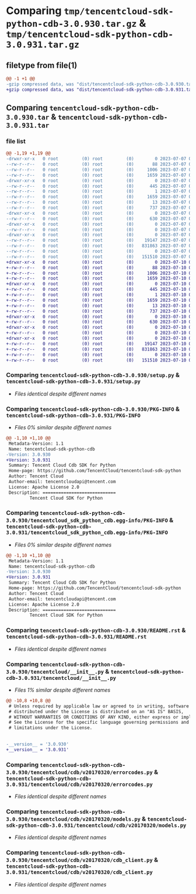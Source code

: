 # Comparing `tmp/tencentcloud-sdk-python-cdb-3.0.930.tar.gz` & `tmp/tencentcloud-sdk-python-cdb-3.0.931.tar.gz`

## filetype from file(1)

```diff
@@ -1 +1 @@
-gzip compressed data, was "dist/tencentcloud-sdk-python-cdb-3.0.930.tar", last modified: Fri Jul  7 00:18:37 2023, max compression
+gzip compressed data, was "dist/tencentcloud-sdk-python-cdb-3.0.931.tar", last modified: Mon Jul 10 00:32:34 2023, max compression
```

## Comparing `tencentcloud-sdk-python-cdb-3.0.930.tar` & `tencentcloud-sdk-python-cdb-3.0.931.tar`

### file list

```diff
@@ -1,19 +1,19 @@
-drwxr-xr-x   0 root         (0) root         (0)        0 2023-07-07 00:18:37.000000 tencentcloud-sdk-python-cdb-3.0.930/
--rw-r--r--   0 root         (0) root         (0)       88 2023-07-07 00:18:37.000000 tencentcloud-sdk-python-cdb-3.0.930/setup.cfg
--rw-r--r--   0 root         (0) root         (0)     1006 2023-07-07 00:18:36.000000 tencentcloud-sdk-python-cdb-3.0.930/setup.py
--rw-r--r--   0 root         (0) root         (0)     1659 2023-07-07 00:18:37.000000 tencentcloud-sdk-python-cdb-3.0.930/PKG-INFO
-drwxr-xr-x   0 root         (0) root         (0)        0 2023-07-07 00:18:37.000000 tencentcloud-sdk-python-cdb-3.0.930/tencentcloud_sdk_python_cdb.egg-info/
--rw-r--r--   0 root         (0) root         (0)      445 2023-07-07 00:18:37.000000 tencentcloud-sdk-python-cdb-3.0.930/tencentcloud_sdk_python_cdb.egg-info/SOURCES.txt
--rw-r--r--   0 root         (0) root         (0)        1 2023-07-07 00:18:37.000000 tencentcloud-sdk-python-cdb-3.0.930/tencentcloud_sdk_python_cdb.egg-info/dependency_links.txt
--rw-r--r--   0 root         (0) root         (0)     1659 2023-07-07 00:18:37.000000 tencentcloud-sdk-python-cdb-3.0.930/tencentcloud_sdk_python_cdb.egg-info/PKG-INFO
--rw-r--r--   0 root         (0) root         (0)       13 2023-07-07 00:18:37.000000 tencentcloud-sdk-python-cdb-3.0.930/tencentcloud_sdk_python_cdb.egg-info/top_level.txt
--rw-r--r--   0 root         (0) root         (0)      737 2023-07-07 00:18:36.000000 tencentcloud-sdk-python-cdb-3.0.930/README.rst
-drwxr-xr-x   0 root         (0) root         (0)        0 2023-07-07 00:18:37.000000 tencentcloud-sdk-python-cdb-3.0.930/tencentcloud/
--rw-r--r--   0 root         (0) root         (0)      630 2023-07-07 00:18:36.000000 tencentcloud-sdk-python-cdb-3.0.930/tencentcloud/__init__.py
-drwxr-xr-x   0 root         (0) root         (0)        0 2023-07-07 00:18:37.000000 tencentcloud-sdk-python-cdb-3.0.930/tencentcloud/cdb/
--rw-r--r--   0 root         (0) root         (0)        0 2023-07-07 00:18:36.000000 tencentcloud-sdk-python-cdb-3.0.930/tencentcloud/cdb/__init__.py
-drwxr-xr-x   0 root         (0) root         (0)        0 2023-07-07 00:18:37.000000 tencentcloud-sdk-python-cdb-3.0.930/tencentcloud/cdb/v20170320/
--rw-r--r--   0 root         (0) root         (0)    19147 2023-07-07 00:18:36.000000 tencentcloud-sdk-python-cdb-3.0.930/tencentcloud/cdb/v20170320/errorcodes.py
--rw-r--r--   0 root         (0) root         (0)   831863 2023-07-07 00:18:36.000000 tencentcloud-sdk-python-cdb-3.0.930/tencentcloud/cdb/v20170320/models.py
--rw-r--r--   0 root         (0) root         (0)        0 2023-07-07 00:18:36.000000 tencentcloud-sdk-python-cdb-3.0.930/tencentcloud/cdb/v20170320/__init__.py
--rw-r--r--   0 root         (0) root         (0)   151510 2023-07-07 00:18:36.000000 tencentcloud-sdk-python-cdb-3.0.930/tencentcloud/cdb/v20170320/cdb_client.py
+drwxr-xr-x   0 root         (0) root         (0)        0 2023-07-10 00:32:34.000000 tencentcloud-sdk-python-cdb-3.0.931/
+-rw-r--r--   0 root         (0) root         (0)       88 2023-07-10 00:32:34.000000 tencentcloud-sdk-python-cdb-3.0.931/setup.cfg
+-rw-r--r--   0 root         (0) root         (0)     1006 2023-07-10 00:32:34.000000 tencentcloud-sdk-python-cdb-3.0.931/setup.py
+-rw-r--r--   0 root         (0) root         (0)     1659 2023-07-10 00:32:34.000000 tencentcloud-sdk-python-cdb-3.0.931/PKG-INFO
+drwxr-xr-x   0 root         (0) root         (0)        0 2023-07-10 00:32:34.000000 tencentcloud-sdk-python-cdb-3.0.931/tencentcloud_sdk_python_cdb.egg-info/
+-rw-r--r--   0 root         (0) root         (0)      445 2023-07-10 00:32:34.000000 tencentcloud-sdk-python-cdb-3.0.931/tencentcloud_sdk_python_cdb.egg-info/SOURCES.txt
+-rw-r--r--   0 root         (0) root         (0)        1 2023-07-10 00:32:34.000000 tencentcloud-sdk-python-cdb-3.0.931/tencentcloud_sdk_python_cdb.egg-info/dependency_links.txt
+-rw-r--r--   0 root         (0) root         (0)     1659 2023-07-10 00:32:34.000000 tencentcloud-sdk-python-cdb-3.0.931/tencentcloud_sdk_python_cdb.egg-info/PKG-INFO
+-rw-r--r--   0 root         (0) root         (0)       13 2023-07-10 00:32:34.000000 tencentcloud-sdk-python-cdb-3.0.931/tencentcloud_sdk_python_cdb.egg-info/top_level.txt
+-rw-r--r--   0 root         (0) root         (0)      737 2023-07-10 00:32:34.000000 tencentcloud-sdk-python-cdb-3.0.931/README.rst
+drwxr-xr-x   0 root         (0) root         (0)        0 2023-07-10 00:32:34.000000 tencentcloud-sdk-python-cdb-3.0.931/tencentcloud/
+-rw-r--r--   0 root         (0) root         (0)      630 2023-07-10 00:32:34.000000 tencentcloud-sdk-python-cdb-3.0.931/tencentcloud/__init__.py
+drwxr-xr-x   0 root         (0) root         (0)        0 2023-07-10 00:32:34.000000 tencentcloud-sdk-python-cdb-3.0.931/tencentcloud/cdb/
+-rw-r--r--   0 root         (0) root         (0)        0 2023-07-10 00:32:34.000000 tencentcloud-sdk-python-cdb-3.0.931/tencentcloud/cdb/__init__.py
+drwxr-xr-x   0 root         (0) root         (0)        0 2023-07-10 00:32:34.000000 tencentcloud-sdk-python-cdb-3.0.931/tencentcloud/cdb/v20170320/
+-rw-r--r--   0 root         (0) root         (0)    19147 2023-07-10 00:32:34.000000 tencentcloud-sdk-python-cdb-3.0.931/tencentcloud/cdb/v20170320/errorcodes.py
+-rw-r--r--   0 root         (0) root         (0)   831863 2023-07-10 00:32:34.000000 tencentcloud-sdk-python-cdb-3.0.931/tencentcloud/cdb/v20170320/models.py
+-rw-r--r--   0 root         (0) root         (0)        0 2023-07-10 00:32:34.000000 tencentcloud-sdk-python-cdb-3.0.931/tencentcloud/cdb/v20170320/__init__.py
+-rw-r--r--   0 root         (0) root         (0)   151510 2023-07-10 00:32:34.000000 tencentcloud-sdk-python-cdb-3.0.931/tencentcloud/cdb/v20170320/cdb_client.py
```

### Comparing `tencentcloud-sdk-python-cdb-3.0.930/setup.py` & `tencentcloud-sdk-python-cdb-3.0.931/setup.py`

 * *Files identical despite different names*

### Comparing `tencentcloud-sdk-python-cdb-3.0.930/PKG-INFO` & `tencentcloud-sdk-python-cdb-3.0.931/PKG-INFO`

 * *Files 0% similar despite different names*

```diff
@@ -1,10 +1,10 @@
 Metadata-Version: 1.1
 Name: tencentcloud-sdk-python-cdb
-Version: 3.0.930
+Version: 3.0.931
 Summary: Tencent Cloud Cdb SDK for Python
 Home-page: https://github.com/TencentCloud/tencentcloud-sdk-python
 Author: Tencent Cloud
 Author-email: tencentcloudapi@tencent.com
 License: Apache License 2.0
 Description: ============================
         Tencent Cloud SDK for Python
```

### Comparing `tencentcloud-sdk-python-cdb-3.0.930/tencentcloud_sdk_python_cdb.egg-info/PKG-INFO` & `tencentcloud-sdk-python-cdb-3.0.931/tencentcloud_sdk_python_cdb.egg-info/PKG-INFO`

 * *Files 0% similar despite different names*

```diff
@@ -1,10 +1,10 @@
 Metadata-Version: 1.1
 Name: tencentcloud-sdk-python-cdb
-Version: 3.0.930
+Version: 3.0.931
 Summary: Tencent Cloud Cdb SDK for Python
 Home-page: https://github.com/TencentCloud/tencentcloud-sdk-python
 Author: Tencent Cloud
 Author-email: tencentcloudapi@tencent.com
 License: Apache License 2.0
 Description: ============================
         Tencent Cloud SDK for Python
```

### Comparing `tencentcloud-sdk-python-cdb-3.0.930/README.rst` & `tencentcloud-sdk-python-cdb-3.0.931/README.rst`

 * *Files identical despite different names*

### Comparing `tencentcloud-sdk-python-cdb-3.0.930/tencentcloud/__init__.py` & `tencentcloud-sdk-python-cdb-3.0.931/tencentcloud/__init__.py`

 * *Files 1% similar despite different names*

```diff
@@ -10,8 +10,8 @@
 # Unless required by applicable law or agreed to in writing, software
 # distributed under the License is distributed on an "AS IS" BASIS,
 # WITHOUT WARRANTIES OR CONDITIONS OF ANY KIND, either express or implied.
 # See the License for the specific language governing permissions and
 # limitations under the License.
 
 
-__version__ = '3.0.930'
+__version__ = '3.0.931'
```

### Comparing `tencentcloud-sdk-python-cdb-3.0.930/tencentcloud/cdb/v20170320/errorcodes.py` & `tencentcloud-sdk-python-cdb-3.0.931/tencentcloud/cdb/v20170320/errorcodes.py`

 * *Files identical despite different names*

### Comparing `tencentcloud-sdk-python-cdb-3.0.930/tencentcloud/cdb/v20170320/models.py` & `tencentcloud-sdk-python-cdb-3.0.931/tencentcloud/cdb/v20170320/models.py`

 * *Files identical despite different names*

### Comparing `tencentcloud-sdk-python-cdb-3.0.930/tencentcloud/cdb/v20170320/cdb_client.py` & `tencentcloud-sdk-python-cdb-3.0.931/tencentcloud/cdb/v20170320/cdb_client.py`

 * *Files identical despite different names*

